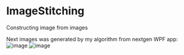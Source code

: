 # ImageStitching
Constructing image from images

Next images was generated by my algorithm from nextgen WPF app:
![image](https://user-images.githubusercontent.com/85885063/224146320-f2f37303-4798-4502-a18f-da68633a1151.png)
![image](https://user-images.githubusercontent.com/85885063/224146522-03f6ad27-a076-4d88-b119-17d247087946.png)

